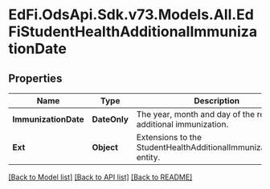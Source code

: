 # EdFi.OdsApi.Sdk.v73.Models.All.EdFiStudentHealthAdditionalImmunizationDate

## Properties

Name | Type | Description | Notes
------------ | ------------- | ------------- | -------------
**ImmunizationDate** | **DateOnly** | The year, month and day of the related additional immunization. | 
**Ext** | **Object** | Extensions to the StudentHealthAdditionalImmunizationDate entity. | [optional] 

[[Back to Model list]](../../README.md#documentation-for-models) [[Back to API list]](../../README.md#documentation-for-api-endpoints) [[Back to README]](../../README.md)

